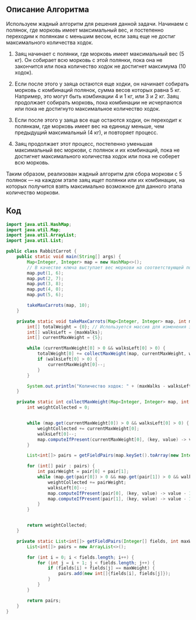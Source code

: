 ## Описание Алгоритма
Используем жадный алгоритм для решения данной задачи. Начинаем с полянок, где морковь имеет максимальный вес, и постепенно переходим к полянкам с меньшим весом, если заяц еще не достиг максимального количества ходок.

1. Заяц начинает с полянки, где морковь имеет максимальный вес (5 кг). Он собирает всю морковь с этой полянки, пока она не закончится или пока количество ходок не достигнет максимума (10 ходок).

2. Если после этого у заяца остаются еще ходки, он начинает собирать морковь с комбинаций полянок, сумма весов которых равна 5 кг. Например, это могут быть комбинации 4 и 1 кг, или 3 и 2 кг. Заяц продолжает собирать морковь, пока комбинации не исчерпаются или пока не достигнуто максимальное количество ходок.

3. Если после этого у заяца все еще остаются ходки, он переходит к полянкам, где морковь имеет вес на единицу меньше, чем предыдущий максимальный (4 кг), и повторяет процесс.

4. Заяц продолжает этот процесс, постепенно уменьшая максимальный вес моркови, с полянок и их комбинаций, пока не достигнет максимального количества ходок или пока не соберет всю морковь.

Таким образом, реализован жадный алгоритм для сбора моркови с 5 полянок — на каждом этапе заяц ищет полянки или
их комбинации, на которых получится взять максимально возможное для данного этапа количество моркови.
## Код
```java
import java.util.HashMap;
import java.util.Map;
import java.util.ArrayList;
import java.util.List;

public class RabbitCarrot {
    public static void main(String[] args) {
        Map<Integer, Integer> map = new HashMap<>();
        // В качестве ключа выступает вес моркови на соответствующей полянке, а значением является количество моркови, растущей там.
        map.put(1, 6);
        map.put(2, 7);
        map.put(3, 8);
        map.put(4, 0);
        map.put(5, 6);

        takeMaxCarrots(map, 10);
    }

    private static void takeMaxCarrots(Map<Integer, Integer> map, int maxWalks) {
        int[] totalWeight = {0}; // Используется массив для изменения значения переменной внутри массива.
        int[] walksLeft = {maxWalks};
        int[] currentMaxWeight = {5};

        while (currentMaxWeight[0] > 0 && walksLeft[0] > 0) {
            totalWeight[0] += collectMaxWeight(map, currentMaxWeight, walksLeft);
            if (walksLeft[0] > 0) {
                currentMaxWeight[0]--;
            }
        }

        System.out.println("Количество ходок: " + (maxWalks - walksLeft[0]) + "\nУнесено моркови: " + totalWeight[0] + " кг");
    }

    private static int collectMaxWeight(Map<Integer, Integer> map, int[] currentMaxWeight, int[] walksLeft) {
        int weightCollected = 0;


        while (map.get(currentMaxWeight[0]) > 0 && walksLeft[0] > 0) {
            weightCollected += currentMaxWeight[0];
            walksLeft[0]--;
            map.computeIfPresent(currentMaxWeight[0], (key, value) -> value - 1);
        }

        List<int[]> pairs = getFieldPairs(map.keySet().toArray(new Integer[0]), currentMaxWeight[0]);

        for (int[] pair : pairs) {
            int pairWeight = pair[0] + pair[1];
            while (map.get(pair[0]) > 0 && map.get(pair[1]) > 0 && walksLeft[0] > 0) {
                weightCollected += pairWeight;
                walksLeft[0]--;
                map.computeIfPresent(pair[0], (key, value) -> value - 1);
                map.computeIfPresent(pair[1], (key, value) -> value - 1);
            }
        }


        return weightCollected;
    }

    private static List<int[]> getFieldPairs(Integer[] fields, int maxWeight) {
        List<int[]> pairs = new ArrayList<>();

        for (int i = 0; i < fields.length; i++) {
            for (int j = i + 1; j < fields.length; j++) {
                if (fields[i] + fields[j] == maxWeight) {
                    pairs.add(new int[]{fields[i], fields[j]});
                }
            }
        }

        return pairs;
    }
}
